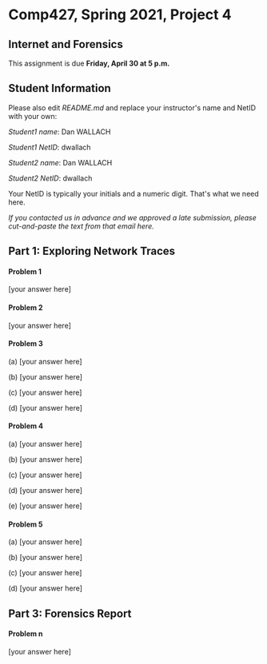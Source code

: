 # Comp427, Spring 2021, Project 4

## Internet and Forensics
This assignment is due **Friday, April 30 at 5 p.m.**

## Student Information
Please also edit _README.md_ and replace your instructor's name and NetID with your own:

_Student1 name_: Dan WALLACH

_Student1 NetID_: dwallach

_Student2 name_: Dan WALLACH

_Student2 NetID_: dwallach

Your NetID is typically your initials and a numeric digit. That's
what we need here.

_If you contacted us in advance and we approved a late submission,
please cut-and-paste the text from that email here._

## Part 1: Exploring Network Traces

#### Problem 1

[your answer here]

#### Problem 2

[your answer here]

#### Problem 3

(a) [your answer here]

(b) [your answer here]

(c) [your answer here]

(d) [your answer here]

#### Problem 4

(a) [your answer here]

(b) [your answer here]

(c) [your answer here]

(d) [your answer here]

(e) [your answer here]

#### Problem 5

(a) [your answer here]

(b) [your answer here]

(c) [your answer here]

(d) [your answer here]


## Part 3: Forensics Report

<!---
Copy and paste the following template for all numbered prompts of the report.
--->

#### Problem n

[your answer here]

